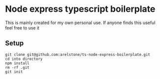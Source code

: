 # Node express typescript boilerplate
This is mainly created for my own personal use. If anyone finds this useful feel free to use it

## Setup
```
git clone git@github.com:arelstone/ts-node-express-boilerplate.git
cd into directory
npm install
rm -rf .git
git init
```